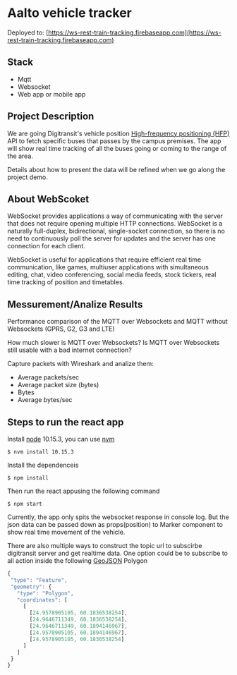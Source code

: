# Aalto vehicle tracker

Deployed to: [https://ws-rest-train-tracking.firebaseapp.com](https://ws-rest-train-tracking.firebaseapp.com)

## Stack

* Mqtt
* Websocket
* Web app or mobile app

## Project Description

We are going Digitransit's vehicle position [High-frequency positioning (HFP)](https://digitransit.fi/en/developers/apis/4-realtime-api/vehicle-positions/) API to fetch specific buses that passes by the campus premises. The app will show real time tracking of all the buses going or coming to the range of the area.

Details about how to present the data will be refined when we go along the project demo.

## About WebScoket

WebSocket provides applications a way of communicating with the server that does not require opening multiple HTTP connections. WebSocket is a naturally full-duplex,
bidirectional, single-socket connection, so there is no need to continuously poll the server for updates and the server has one connection for each client.

WebSocket is useful for applications that require efficient real time communication, like games, multiuser applications with simultaneous
editing, chat, video conferencing, social media feeds, stock tickers, real time tracking of position and timetables.

## Messurement/Analize Results
Performance comparison of the MQTT over Websockets and MQTT without Websockets (GPRS, G2, G3 and LTE)

How much slower is MQTT over Websockets?
Is MQTT over Websockets still usable with a bad internet connection?

Capture packets with Wireshark and analize them:
 * Average packets/sec
 * Average packet size (bytes)
 * Bytes
 * Average bytes/sec

 ## Steps to run the react app

 Install [node](https://nodejs.org/en/) 10.15.3, you can use [nvm](https://github.com/nvm-sh/nvm)

 ```
 $ nvm install 10.15.3 
 ````
 Install the dependenceis 

  ```
 $ npm install 
 ````
Then run the react appusing the following command 
 ```
 $ npm start
 ````

 Currently, the app only spits the websocket response in console log. But the json data can be passed down as props(position) to Marker component to show real time movement of the vehicle.

 There are also multiple ways to construct the topic url to subscirbe digitransit server and get realtime data. One option could be to subscribe to all action inside the following [GeoJSON](http://geojson.io/#map=2/20.0/0.0) Polygon

 ```javascript
 {
  "type": "Feature",
  "geometry": {
    "type": "Polygon",
    "coordinates": [
      [
        [24.9578905105, 60.1836538254],
        [24.9646711349, 60.1836538254],
        [24.9646711349, 60.1894146967],
        [24.9578905105, 60.1894146967],
        [24.9578905105, 60.1836538254]
      ]
    ]
  }
}
```